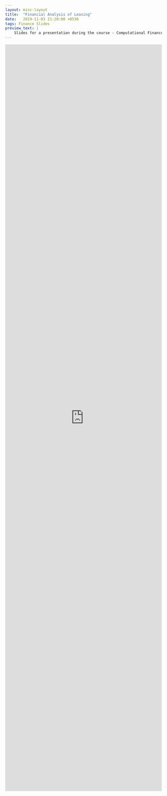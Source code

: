 ```yaml
---
layout: misc-layout
title:  "Financial Analysis of Leasing"
date:   2019-11-03 21:20:00 +0530
tags: Finance Slides
preview_text: |
    Slides for a presentation during the course - Computational Finance.
---
```


<div align="center">
    <iframe src="https://docs.google.com/viewer?url={{ site.url }}/docs/assignment_presentation/Financial-Analysis-of-Leasing.pdf&embedded=true"  frameborder="0" style="position: relative; width: 100%; height: 60vh" ></iframe>
</div>
